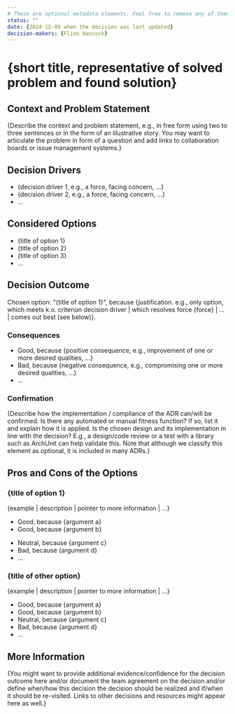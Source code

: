 ```yaml
---
# These are optional metadata elements. Feel free to remove any of them.
status: ""
date: {2024-12-09 when the decision was last updated}
decision-makers: {Flinn Hancock}
---
```


# {short title, representative of solved problem and found solution}

## Context and Problem Statement

{Describe the context and problem statement, e.g., in free form using two to three sentences or in the form of an illustrative story. You may want to articulate the problem in form of a question and add links to collaboration boards or issue management systems.}

<!-- This is an optional element. Feel free to remove. -->
## Decision Drivers

* {decision driver 1, e.g., a force, facing concern, …}
* {decision driver 2, e.g., a force, facing concern, …}
* … <!-- numbers of drivers can vary -->

## Considered Options

* {title of option 1}
* {title of option 2}
* {title of option 3}
* … <!-- numbers of options can vary -->

## Decision Outcome

Chosen option: "{title of option 1}", because {justification. e.g., only option, which meets k.o. criterion decision driver | which resolves force {force} | … | comes out best (see below)}.

<!-- This is an optional element. Feel free to remove. -->
### Consequences

* Good, because {positive consequence, e.g., improvement of one or more desired qualities, …}
* Bad, because {negative consequence, e.g., compromising one or more desired qualities, …}
* … <!-- numbers of consequences can vary -->

<!-- This is an optional element. Feel free to remove. -->
### Confirmation

{Describe how the implementation / compliance of the ADR can/will be confirmed. Is there any automated or manual fitness function? If so, list it and explain how it is applied. Is the chosen design and its implementation in line with the decision? E.g., a design/code review or a test with a library such as ArchUnit can help validate this. Note that although we classify this element as optional, it is included in many ADRs.}

<!-- This is an optional element. Feel free to remove. -->
## Pros and Cons of the Options

### {title of option 1}

<!-- This is an optional element. Feel free to remove. -->
{example | description | pointer to more information | …}

* Good, because {argument a}
* Good, because {argument b}
<!-- use "neutral" if the given argument weights neither for good nor bad -->
* Neutral, because {argument c}
* Bad, because {argument d}
* … <!-- numbers of pros and cons can vary -->

### {title of other option}

{example | description | pointer to more information | …}

* Good, because {argument a}
* Good, because {argument b}
* Neutral, because {argument c}
* Bad, because {argument d}
* …

<!-- This is an optional element. Feel free to remove. -->
## More Information

{You might want to provide additional evidence/confidence for the decision outcome here and/or document the team agreement on the decision and/or define when/how this decision the decision should be realized and if/when it should be re-visited. Links to other decisions and resources might appear here as well.}